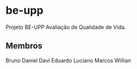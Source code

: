 # be-upp
Projeto BE-UPP Avaliação de Qualidade de Vida.

## Membros
Bruno
Daniel
Davi
Eduardo
Luciano
Marcos
Willian
